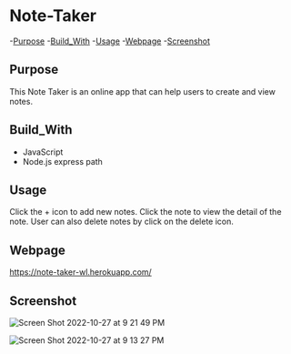 # Note-Taker

-[Purpose](#Purpose)
-[Build_With](#Build_With)
-[Usage](#Usage)
-[Webpage](#Webpage)
-[Screenshot](#Screenshot)



## Purpose

This Note Taker is an online app that can help users to create and view notes. 

## Build_With
* JavaScript
* Node.js
  express
  path


## Usage
Click the + icon to add new notes. Click the note to view the detail of the note. User can also delete notes by click on the delete icon. 

## Webpage
https://note-taker-wl.herokuapp.com/

## Screenshot
![Screen Shot 2022-10-27 at 9 21 49 PM](https://user-images.githubusercontent.com/110753777/198465768-59908a44-17fb-4656-bc7f-5ca21104455c.png)


![Screen Shot 2022-10-27 at 9 13 27 PM](https://user-images.githubusercontent.com/110753777/198466089-bb8f640e-7c80-46d6-abdc-c249fc1dd6d2.png)


